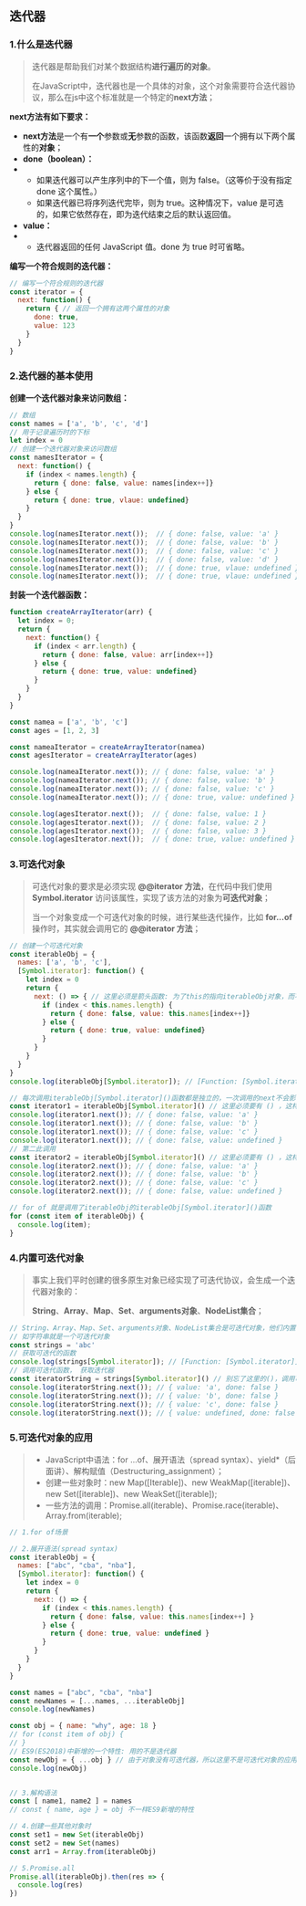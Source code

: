## 迭代器

### 1.什么是迭代器

> 迭代器是帮助我们对某个数据结构**进行遍历的对象**。
>
> 在JavaScript中，迭代器也是一个具体的对象，这个对象需要符合迭代器协议，那么在js中这个标准就是一个特定的**next方法**；

**next方法有如下要求：**

* **next方法**是一个有**一个**参数或**无**参数的函数，该函数**返回**一个拥有以下两个属性的**对象**；
* **done（boolean）：**
* * 如果迭代器可以产生序列中的下一个值，则为 false。（这等价于没有指定 done 这个属性。） 
  * 如果迭代器已将序列迭代完毕，则为 true。这种情况下，value 是可选的，如果它依然存在，即为迭代结束之后的默认返回值。
* **value：**
* * 迭代器返回的任何 JavaScript 值。done 为 true 时可省略。

**编写一个符合规则的迭代器：**

```javascript
// 编写一个符合规则的迭代器
const iterator = {
  next: function() {
    return { // 返回一个拥有这两个属性的对象
      done: true, 
      value: 123
    }
  }
}
```



### 2.迭代器的基本使用

**创建一个迭代器对象来访问数组：**

```javascript
// 数组
const names = ['a', 'b', 'c', 'd']
// 用于记录遍历时的下标
let index = 0
// 创建一个迭代器对象来访问数组
const namesIterator = {
  next: function() {
    if (index < names.length) {
      return { done: false, value: names[index++]}
    } else {
      return { done: true, vlaue: undefined}
    }
  }
}
console.log(namesIterator.next());  // { done: false, value: 'a' }
console.log(namesIterator.next());  // { done: false, value: 'b' }
console.log(namesIterator.next());  // { done: false, value: 'c' }
console.log(namesIterator.next());  // { done: false, value: 'd' }
console.log(namesIterator.next());  // { done: true, vlaue: undefined }
console.log(namesIterator.next());  // { done: true, vlaue: undefined }
```

**封装一个迭代器函数：**

```javascript
function createArrayIterator(arr) {
  let index = 0;
  return {
    next: function() {
      if (index < arr.length) {
        return { done: false, value: arr[index++]}
      } else {
        return { done: true, value: undefined}
      }
    }
  }
}

const namea = ['a', 'b', 'c']
const ages = [1, 2, 3]

const nameaIterator = createArrayIterator(namea)
const agesIterator = createArrayIterator(ages)

console.log(nameaIterator.next()); // { done: false, value: 'a' }
console.log(nameaIterator.next()); // { done: false, value: 'b' }
console.log(nameaIterator.next()); // { done: false, value: 'c' }
console.log(nameaIterator.next()); // { done: true, value: undefined }

console.log(agesIterator.next());  // { done: false, value: 1 }
console.log(agesIterator.next());  // { done: false, value: 2 }
console.log(agesIterator.next());  // { done: false, value: 3 }
console.log(agesIterator.next());  // { done: true, value: undefined }
```



### 3.可迭代对象

> 可迭代对象的要求是必须实现 **@@iterator 方法**，在代码中我们使用 **Symbol.iterator** 访问该属性，实现了该方法的对象为**可迭代对象**；
>
> 当一个对象变成一个可迭代对象的时候，进行某些迭代操作，比如 **for...of** 操作时，其实就会调用它的 **@@iterator 方法**；

```javascript
// 创建一个可迭代对象
const iterableObj = {
  names: ['a', 'b', 'c'],
  [Symbol.iterator]: function() {
    let index = 0
    return {
      next: () => { // 这里必须是箭头函数: 为了this的指向iterableObj对象，而不是return的迭代器对象
        if (index < this.names.length) {
          return { done: false, value: this.names[index++]}
        } else {
          return { done: true, value: undefined}
        }
      }
    }
  }
}
console.log(iterableObj[Symbol.iterator]); // [Function: [Symbol.iterator]]

// 每次调用iterableObj[Symbol.iterator]()函数都是独立的，一次调用的next不会影响另一此调用的next
const iterator1 = iterableObj[Symbol.iterator]() // 这里必须要有 () ，这样才是调用这个函数
console.log(iterator1.next()); // { done: false, value: 'a' }
console.log(iterator1.next()); // { done: false, value: 'b' }
console.log(iterator1.next()); // { done: false, value: 'c' }
console.log(iterator1.next()); // { done: false, value: undefined }
// 第二此调用
const iterator2 = iterableObj[Symbol.iterator]() // 这里必须要有 () ，这样才是调用这个函数
console.log(iterator2.next()); // { done: false, value: 'a' }
console.log(iterator2.next()); // { done: false, value: 'b' }
console.log(iterator2.next()); // { done: false, value: 'c' }
console.log(iterator2.next()); // { done: false, value: undefined }

// for of 就是调用了iterableObj的iterableObj[Symbol.iterator]()函数
for (const item of iterableObj) {
  console.log(item);
}
```



### 4.内置可迭代对象

> 事实上我们平时创建的很多原生对象已经实现了可迭代协议，会生成一个迭代器对象的： 
>
> **String**、**Array**、**Map**、**Set**、**arguments对象**、**NodeList集合**；

```javascript
// String、Array、Map、Set、arguments对象、NodeList集合是可迭代对象，他们内置了迭代器
// 如字符串就是一个可迭代对象
const strings = 'abc'
// 获取可迭代的函数
console.log(strings[Symbol.iterator]); // [Function: [Symbol.iterator]]
// 调用可迭代函数， 获取迭代器
const iteratorString = strings[Symbol.iterator]() // 别忘了这里的()，调用可迭代函数
console.log(iteratorString.next()); // { value: 'a', done: false }
console.log(iteratorString.next()); // { value: 'b', done: false }
console.log(iteratorString.next()); // { value: 'c', done: false }
console.log(iteratorString.next()); // { value: undefined, done: false }
```



### 5.可迭代对象的应用

> *  JavaScript中语法：for ...of、展开语法（spread syntax）、yield*（后面讲）、解构赋值（Destructuring_assignment）； 
> * 创建一些对象时：new Map([Iterable])、new WeakMap([iterable])、new Set([iterable])、new WeakSet([iterable]); 
> * 一些方法的调用：Promise.all(iterable)、Promise.race(iterable)、Array.from(iterable);

```javascript
// 1.for of场景

// 2.展开语法(spread syntax)
const iterableObj = {
  names: ["abc", "cba", "nba"],
  [Symbol.iterator]: function() {
    let index = 0
    return {
      next: () => {
        if (index < this.names.length) {
          return { done: false, value: this.names[index++] }
        } else {
          return { done: true, value: undefined }
        }
      }
    }
  }
}

const names = ["abc", "cba", "nba"]
const newNames = [...names, ...iterableObj]
console.log(newNames)

const obj = { name: "why", age: 18 }
// for (const item of obj) {
// }
// ES9(ES2018)中新增的一个特性: 用的不是迭代器
const newObj = { ...obj } // 由于对象没有可迭代器，所以这里不是可迭代对象的应用
console.log(newObj)


// 3.解构语法
const [ name1, name2 ] = names
// const { name, age } = obj 不一样ES9新增的特性

// 4.创建一些其他对象时
const set1 = new Set(iterableObj)
const set2 = new Set(names)
const arr1 = Array.from(iterableObj)

// 5.Promise.all
Promise.all(iterableObj).then(res => {
  console.log(res)
})
```

